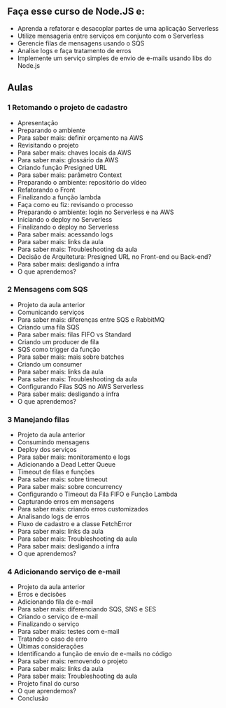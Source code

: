 ## Faça esse curso de Node.JS e:

- Aprenda a refatorar e desacoplar partes de uma aplicação Serverless
- Utilize mensageria entre serviços em conjunto com o Serverless
- Gerencie filas de mensagens usando o SQS
- Analise logs e faça tratamento de erros
- Implemente um serviço simples de envio de e-mails usando libs do Node.js

## Aulas

### 1 Retomando o projeto de cadastro
- Apresentação
- Preparando o ambiente
- Para saber mais: definir orçamento na AWS
- Revisitando o projeto
- Para saber mais: chaves locais da AWS
- Para saber mais: glossário da AWS
- Criando função Presigned URL
- Para saber mais: parâmetro Context
- Preparando o ambiente: repositório do vídeo
- Refatorando o Front
- Finalizando a função lambda
- Faça como eu fiz: revisando o processo
- Preparando o ambiente: login no Serverless e na AWS
- Iniciando o deploy no Serverless
- Finalizando o deploy no Serverless
- Para saber mais: acessando logs
- Para saber mais: links da aula
- Para saber mais: Troubleshooting da aula
- Decisão de Arquitetura: Presigned URL no Front-end ou Back-end?
- Para saber mais: desligando a infra
- O que aprendemos?

### 2 Mensagens com SQS
- Projeto da aula anterior
- Comunicando serviços
- Para saber mais: diferenças entre SQS e RabbitMQ
- Criando uma fila SQS
- Para saber mais: filas FIFO vs Standard
- Criando um producer de fila
- SQS como trigger da função
- Para saber mais: mais sobre batches
- Criando um consumer
- Para saber mais: links da aula
- Para saber mais: Troubleshooting da aula
- Configurando Filas SQS no AWS Serverless
- Para saber mais: desligando a infra
- O que aprendemos?
 
### 3 Manejando filas
- Projeto da aula anterior
- Consumindo mensagens
- Deploy dos serviços
- Para saber mais: monitoramento e logs
- Adicionando a Dead Letter Queue
- Timeout de filas e funções
- Para saber mais: sobre timeout
- Para saber mais: sobre concurrency
- Configurando o Timeout da Fila FIFO e Função Lambda
- Capturando erros em mensagens
- Para saber mais: criando erros customizados
- Analisando logs de erros
- Fluxo de cadastro e a classe FetchError
- Para saber mais: links da aula
- Para saber mais: Troubleshooting da aula
- Para saber mais: desligando a infra
- O que aprendemos?

### 4 Adicionando serviço de e-mail
- Projeto da aula anterior
- Erros e decisões
- Adicionando fila de e-mail
- Para saber mais: diferenciando SQS, SNS e SES
- Criando o serviço de e-mail
- Finalizando o serviço
- Para saber mais: testes com e-mail
- Tratando o caso de erro
- Últimas considerações
- Identificando a função de envio de e-mails no código
- Para saber mais: removendo o projeto
- Para saber mais: links da aula
- Para saber mais: Troubleshooting da aula
- Projeto final do curso
- O que aprendemos?
- Conclusão